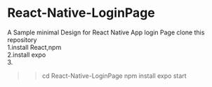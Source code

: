 # React-Native-LoginPage
A Sample minimal Design for React Native App login Page
clone this repository<br>
1.install React,npm<br>
2.install expo<br>
3.<br>
>> cd React-Native-LoginPage
>> npm install
>> expo start
